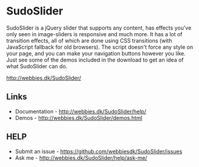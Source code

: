# SudoSlider

SudoSlider is a jQuery slider that supports any content, has effects you've only seen in image-sliders is responsive and much more.
It has a lot of transition effects, all of which are done using CSS transitions (with JavaScript fallback for old browsers).
The script doesn't force any style on your page, and you can make your navigation buttons however you like.
Just see some of the demos included in the download to get an idea of what SudoSlider can do.

http://webbies.dk/SudoSlider/

## Links

* Documentation - http://webbies.dk/SudoSlider/help/
* Demos - http://webbies.dk/SudoSlider/demos.html

## HELP

* Submit an issue - https://github.com/webbiesdk/SudoSlider/issues
* Ask me - http://webbies.dk/SudoSlider/help/ask-me/
